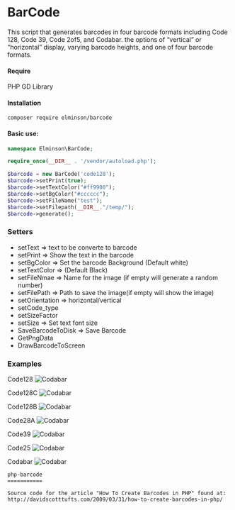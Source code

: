 # BarCode

This script that generates barcodes in four barcode formats including
Code 128, Code 39, Code 2of5, and Codabar. the options of “vertical” or “horizontal” display,
varying barcode heights, and one of four barcode formats. 

#### Require
PHP GD Library

#### Installation

```composer require elminson/barcode```

#### Basic use:
```php
namespace Elminson\BarCode;

require_once(__DIR__ . '/vendor/autoload.php');

$barcode = new BarCode('code128');
$barcode->setPrint(true);
$barcode->setTextColor("#ff9900");
$barcode->setBgColor("#cccccc");
$barcode->setFileName("test");
$barcode->setFilepath(__DIR__."/temp/");
$barcode->generate();
```
### Setters
* setText => text to be converte to barcode
* setPrint => Show the text in the barcode
* setBgColor => Set the barcode Background (Default white)
* setTextColor => (Default Black)
* setFileNmae => Name for the image (if empty will generate a random number)
* setFilePath => Path to save the image(if empty will show the image) 
* setOrientation  => horizontal/vertical
* setCode_type
* setSizeFactor
* setSize => Set text font size 
* SaveBarcodeToDisk => Save Barcode
* GetPngData
* DrawBarcodeToScreen



### Examples
Code128
![Codabar](https://github.com/elminson/barcode/blob/master/temp/code128.png)

Code128C
![Codabar](https://github.com/elminson/barcode/blob/master/temp/code128c.png)

Code128B
![Codabar](https://github.com/elminson/barcode/blob/master/temp/code128b.png)

Code28A
![Codabar](https://github.com/elminson/barcode/blob/master/temp/code128a.png)

Code39
![Codabar](https://github.com/elminson/barcode/blob/master/temp/code39.png)

Code25
![Codabar](https://github.com/elminson/barcode/blob/master/temp/code25.png)

Codabar
![Codabar](https://github.com/elminson/barcode/blob/master/temp/codabar.png)


````
php-barcode
===========

Source code for the article "How To Create Barcodes in PHP" found at: 
http://davidscotttufts.com/2009/03/31/how-to-create-barcodes-in-php/
